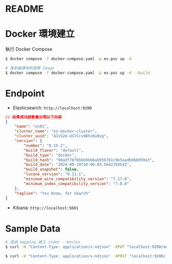 # README

# Docker 環境建立

執行 Docker Compose

```bash
$ docker compose -f docker-compose.yaml -p es-poc up -d

# 重新編譯相依服務 Image
$ docker compose -f docker-compose.yaml -p es-poc up -d --build
```

# Endpoint

- Elasticsearch: `http://localhost:9200`

```json
// 如果成功啟動會出現以下內容
{
    "name": "es01",
    "cluster_name": "es-docker-cluster",
    "cluster_uuid": "AJvS2e-US7Ccv985cKu8vg",
    "version": {
        "number": "8.15.2",
        "build_flavor": "default",
        "build_type": "docker",
        "build_hash": "98adf7bf6bb69b66ab95b761c9e5aadb0bb059a3",
        "build_date": "2024-09-19T10:06:03.564235954Z",
        "build_snapshot": false,
        "lucene_version": "9.11.1",
        "minimum_wire_compatibility_version": "7.17.0",
        "minimum_index_compatibility_version": "7.0.0"
    },
    "tagline": "You Know, for Search"
}
```

- Kibana: `http://localhost:5601`

# Sample Data

```bash
# 透過 mapping 建立 index - movies
$ curl -H "Content-Type: application/x-ndjson" -XPUT "localhost:9200/movies" --data-binary "@src/infra/elasticsearch/data/01.movies_mappings.json"

$ curl -H "Content-Type: application/x-ndjson" -XPOST "localhost:9200/_bulk" --data-binary "@src/infra/elasticsearch/data/02.bulk_movies.json"
```